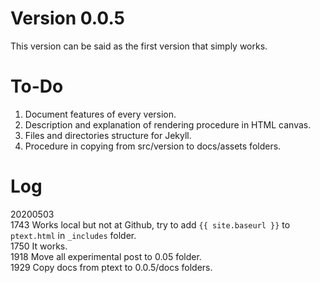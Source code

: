 # Version 0.0.5
This version can be said as the first version that simply works.


# To-Do
1. Document features of every version.
2. Description and explanation of rendering procedure in HTML canvas.
3. Files and directories structure for Jekyll.
4. Procedure in copying from src/version to docs/assets folders.


# Log
20200503 <br />
1743 Works local but not at Github, try to add ``{{ site.baseurl }}`` to ``ptext.html`` in ``_includes`` folder. <br />
1750 It works. <br />
1918 Move all experimental post to 0.05 folder. <br />
1929 Copy docs from ptext to 0.0.5/docs folders. <br />